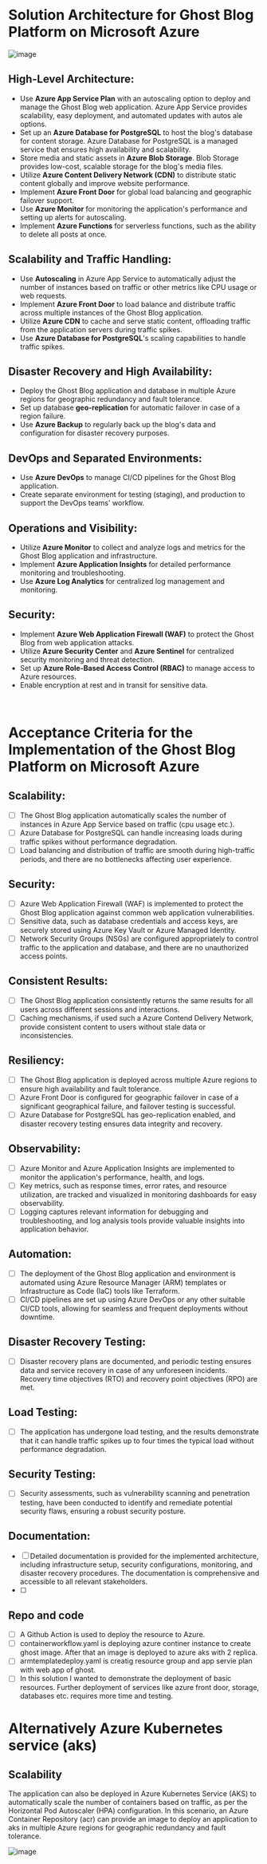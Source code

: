 &nbsp;
# Solution Architecture for Ghost Blog Platform on Microsoft Azure

![image](https://github.com/furi102/Ghost-Azure/assets/62565315/1917e815-529a-4506-b477-449a9031d03e)


## High-Level Architecture:

- Use **Azure App Service Plan** with an autoscaling option to deploy and manage the Ghost Blog web application. Azure App Service provides scalability, easy deployment, and automated updates with autos ale options. 
- Set up an **Azure Database for PostgreSQL** to host the blog's database for content storage. Azure Database for PostgreSQL is a managed service that ensures high availability and scalability.
- Store media and static assets in **Azure Blob Storage**. Blob Storage provides low-cost, scalable storage for the blog's media files.
- Utilize **Azure Content Delivery Network (CDN)** to distribute static content globally and improve website performance.
- Implement **Azure Front Door** for global load balancing and geographic failover support.
- Use **Azure Monitor** for monitoring the application's performance and setting up alerts for autoscaling.
- Implement **Azure Functions** for serverless functions, such as the ability to delete all posts at once.

## Scalability and Traffic Handling:

- Use **Autoscaling** in Azure App Service to automatically adjust the number of instances based on traffic or other metrics like CPU usage or web requests.
- Implement **Azure Front Door** to load balance and distribute traffic across multiple instances of the Ghost Blog application.
- Utilize **Azure CDN** to cache and serve static content, offloading traffic from the application servers during traffic spikes.
- Use **Azure Database for PostgreSQL**'s scaling capabilities to handle traffic spikes.

## Disaster Recovery and High Availability:

- Deploy the Ghost Blog application and database in multiple Azure regions for geographic redundancy and fault tolerance.
- Set up database **geo-replication** for automatic failover in case of a region failure.
- Use **Azure Backup** to regularly back up the blog's data and configuration for disaster recovery purposes.

## DevOps and Separated Environments:

- Use **Azure DevOps** to manage CI/CD pipelines for the Ghost Blog application.
- Create separate environment for testing (staging), and production to support the DevOps teams' workflow.

## Operations and Visibility:

- Utilize **Azure Monitor** to collect and analyze logs and metrics for the Ghost Blog application and infrastructure.
- Implement **Azure Application Insights** for detailed performance monitoring and troubleshooting.
- Use **Azure Log Analytics** for centralized log management and monitoring.

## Security:

- Implement **Azure Web Application Firewall (WAF)** to protect the Ghost Blog from web application attacks.
- Utilize **Azure Security Center** and **Azure Sentinel** for centralized security monitoring and threat detection.
- Set up **Azure Role-Based Access Control (RBAC)** to manage access to Azure resources.
- Enable encryption at rest and in transit for sensitive data.


&nbsp;

# Acceptance Criteria for the Implementation of the Ghost Blog Platform on Microsoft Azure

## Scalability:

- [ ] The Ghost Blog application automatically scales the number of instances in Azure App Service based on traffic (cpu usage etc.). 
- [ ] Azure Database for PostgreSQL can handle increasing loads during traffic spikes without performance degradation.
- [ ] Load balancing and distribution of traffic are smooth during high-traffic periods, and there are no bottlenecks affecting user experience.

## Security:

- [ ] Azure Web Application Firewall (WAF) is implemented to protect the Ghost Blog application against common web application vulnerabilities.
- [ ] Sensitive data, such as database credentials and access keys, are securely stored using Azure Key Vault or Azure Managed Identity.
- [ ] Network Security Groups (NSGs) are configured appropriately to control traffic to the application and database, and there are no unauthorized access points.

## Consistent Results:

- [ ] The Ghost Blog application consistently returns the same results for all users across different sessions and interactions.
- [ ] Caching mechanisms, if used such a Azure Contend Delivery Network, provide consistent content to users without stale data or inconsistencies.

## Resiliency:

- [ ] The Ghost Blog application is deployed across multiple Azure regions to ensure high availability and fault tolerance.
- [ ] Azure Front Door is configured for geographic failover in case of a significant geographical failure, and failover testing is successful.
- [ ] Azure Database for PostgreSQL has geo-replication enabled, and disaster recovery testing ensures data integrity and recovery.

## Observability:

- [ ] Azure Monitor and Azure Application Insights are implemented to monitor the application's performance, health, and logs.
- [ ] Key metrics, such as response times, error rates, and resource utilization, are tracked and visualized in monitoring dashboards for easy observability.
- [ ] Logging captures relevant information for debugging and troubleshooting, and log analysis tools provide valuable insights into application behavior.

## Automation:

- [ ] The deployment of the Ghost Blog application and environment is automated using Azure Resource Manager (ARM) templates or Infrastructure as Code (IaC) tools like Terraform.
- [ ] CI/CD pipelines are set up using Azure DevOps or any other suitable CI/CD tools, allowing for seamless and frequent deployments without downtime.

## Disaster Recovery Testing:

- [ ] Disaster recovery plans are documented, and periodic testing ensures data and service recovery in case of any unforeseen incidents. Recovery time objectives (RTO) and recovery point objectives (RPO) are met.

## Load Testing:

- [ ] The application has undergone load testing, and the results demonstrate that it can handle traffic spikes up to four times the typical load without performance degradation.

## Security Testing:

- [ ] Security assessments, such as vulnerability scanning and penetration testing, have been conducted to identify and remediate potential security flaws, ensuring a robust security posture.

## Documentation:

- [ ] Detailed documentation is provided for the implemented architecture, including infrastructure setup, security configurations, monitoring, and disaster recovery procedures. The documentation is comprehensive and accessible to all relevant stakeholders.
- [ ] 

## Repo and code

- [ ] A Github Action is used to deploy the resource to Azure.
- [ ] containerworkflow.yaml is deploying azure continer instance to create ghost image. After that an image is deployed to azure aks with 2 replica.
- [ ] armtemplatedeploy.yaml is creatig resource group and app servie plan with web app of ghost.
- [ ] In this solution I wanted to demonstrate the deployment of basic resources. Further deployment of services like azure front door, storage, databases etc. requires more time and testing.

# Alternatively Azure Kubernetes service (aks) 

## Scalability
The application can also be deployed in Azure Kubernetes Service (AKS)  to automatically scale the number of containers based on traffic, as per the Horizontal Pod Autoscaler (HPA) configuration. 
In this scenario, an Azure Container Repository (acr) can provide an image to deploy an application to aks in multiple Azure regions for geographic redundancy and fault tolerance.

![image](https://github.com/furi102/Ghost-Azure/assets/62565315/b54cda3c-2569-4c1a-b1cf-2862cd0bf2a1)



